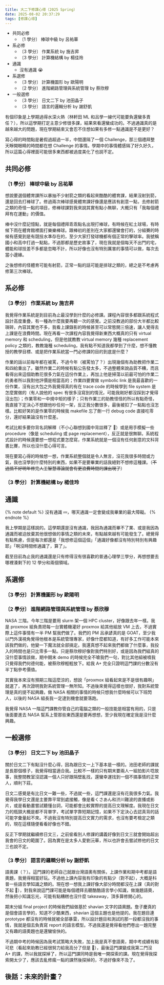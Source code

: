 ```yaml
---
title: 大二下修課心得（2025 Spring）
date: 2025-08-02 20:37:29
tags: [修課心得]
---
```


- 共同必修
  - 〔1 學分〕 棒球中級 by 呂祐華
- 系必修
  - 〔3 學分〕 作業系統 by 施吉昇
  - 〔3 學分〕 計算機結構 by 楊佳玲
- 通識
  - 沒有通識 😭
- 系選修
  - 〔3 學分〕 計算機圖形 by 歐陽明
  - 〔2 學分〕 進階網路管理與系統管理 by 蔡欣穆
- 一般選修
  - 〔3 學分〕 日文二下 by 池田晶子
  - 〔3 學分〕 語言的邏輯分析 by 謝舒凱

有個印象是上學期過得水深火熱（林軒田 ML 和呂學一線代可能要負還蠻多責任？），所以這學期打定主意少修很多課，結果來看還蠻成功的。不過通識真的是越來越大的問題，現在學期結束又會忍不住想如果有多修一點通識是不是更好？

寫心得的時間點是暑假過超過一半，中間還隔了一個 Challenge，那三個禮拜整天睜開眼睛的時間都在想 Challenge 的事情。學期中的事情體感隔了好久好久，所以這篇心得裡面可能很多東西都被過度美化了也說不定。


## 共同必修

### 〔1 學分〕 棒球中級 by 呂祐華

想說要選個體育課所以暴抽不少射箭之類的看起來酷酷的體育課，結果沒射到箭，還是回去打棒球了。修過兩次棒球感覺體育課好像還是應該有創意一點，去修射箭之類的奇怪一點的項目，修棒球課對我來說其實有點小無聊，大概只有「我每個禮拜有在運動」的價值。

棒中沒什麼記憶點，就是每個禮拜乖乖點名出現打棒球，有時候在紅土球場，有時候下雨在體育館裡面打樂樂棒球。跟棒初的差別在大家都還蠻會打的，分組賽的時候有感覺到是有競技水準存在的，至少大家打發球機都有個正常的擊球率。我號稱國小和高中打過一點點，不過那都是歷史故事了，現在我就是個每天不出門的宅，體能和球技差不多都是忽略不計，所以好像也沒有特別厲害的事情可以做，每次去當小邊緣。

之後想修的怪體育可能有射箭，正常一點的話可能是排球之類的，總之是不考慮再修第三次棒球。


## 系必修

### 〔3 學分〕 作業系統 by 施吉昇

我覺得作業系統是到目前為止最沒學到什麼的必修課。課程內容很多都跟系統程式設計高度重疊，有一種為什麼我要再聽一次的感覺。之前沒教過的部份大半都比較瑣碎，內容其實也不多，我看上課錄影的時候甚至可以常態開三倍速，讓人覺得去上課是在浪費時間。現在再看一次課程內容我覺得新東西大概真的只有 virtual memory 和 scheduling，但是他就教教 virtual memory 幾種 replacement policy 之類的，教教幾種 scheduling，我有點不知道我都學到了什麼，想不懂教授的教學目標、或是把作業系統當一門必修課的目的到底是什麼？

作業的話以前每年都在被罵，不過今年（被罵怕了？）出現幾個有為助教把作業二和四給重出了。雖然作業二的時候有點公告發太多，不過整體來說品質不糟，而且看得出來這個助教花很多力氣在這份作業上，再加上他是掃蕩以前最可怕的作業二的勇者所以我對他評價是相當高的；作業四要實做 symbolic link 是我最喜歡的一份作業，沒有出大包之外我覺得真的有在 trace code 的時候學到 file system 是怎麼實做的（有人說他的 spec 有很多沒寫到的情況，可能我剛好都沒踩到才覺得沒出包）；作業零和一中規中矩的樣子；只有作業三的助教怪怪的所以有點奇怪，我直接下定決心不想跟他吵任何一架，反正我分數很多，最後被扣了一點點也沒怎樣。比較好笑的是作業零的時候我 makefile 忘了刪一行 debug code 直接吃零分，還好結果論沒有什麼差。

考試比較多要你背名詞解釋（不小心聯想到國中背註釋了 💩）或是用手模擬一些 procedure（像是 scheduling 或 page replacement），反正就是很無聊。系統程式設計的時候還要想一想程式要怎麼寫，作業系統就是一個沒有任何創意的文科背書比賽，所以也沒什麼心得可言。

現在要寫心得的時候想一想，作業系統整個就是令人無言，沒花我很多時間或力氣，我也沒學到什麼特別的東西，如果不是要畢業的話我絕對不想修這種課。（~~不過搞不好明年修完人工智慧導論就會有更浪費時間的課出現了~~）

### 〔3 學分〕 計算機結構 by 楊佳玲


## 通識

{% note default %}
沒有通識 💤，哪天通識一定會變成我畢業的最大障礙。
{% endnote %}

我上學期是這樣說的。這學期還是沒有通識，我因為通識而畢不了業、或是我因為通識而被迫放棄其他很想做的事情之類的未來，有點越來越有可能發生了。總覺得有點焦慮，但是每次都還是「我想修這個這個」「通識好像都沒有特別特別有興趣耶」「啊沒時間修通識了，算了」。

截至目前為止我的通識還是只有修得沒有很喜歡的普通心理學三學分，再想想要去哪裡湊剩下的 12 學分和兩個領域。


## 系選修

### 〔3 學分〕 計算機圖形 by 歐陽明

### 〔2 學分〕 進階網路管理與系統管理 by 蔡欣穆

NASA 三階。今年三階是要用 slurm 架一個 HPC cluster，好像跟去年一樣。我是 proxmox 組負責把每一台實體機灌好 proxmox 給其他組放 VM 上去，不過實際上這件事情有一半 PM 幫我們做了。我們的 PM 呂承諺真的是 GOAT，至少我以門外漢視角覺得他根本是系統管理專家，好像什麼都知道，有好多工作可能本來該我們做的，他變一下魔法就全部搞定。我還真想不起來我們都做了什麼事，我投入的時間也是只比零多一點。只是蔡欣穆好像對我們特別好，或是因為我們組真的沒什麼事情該做，期中期末 demo 的時候完全不嗆我們一句，對比其他組被噴我只覺得我們何德何能，被蔡欣穆輕輕放下。給我 A+ 完全只證明這門課的分數沒有半丁點參考價值。

其實我本來沒有預期三階這麼涼的，想說「proxmox 組看起來是不是很有趣啊」就選了，再次證明我對系統管理一無所知。不過後來覺得這樣也很好，我對系統管理是真的提不起興趣，做 NASA 相關的事情的時候只想我什麼時候可以下班閃人，以後的 NASA 組長我一定逮到機會就要落跑。

我覺得 NASA 一階這門課教你管自己的電腦之類的一般技能是相當有用的，只是後面要進去 NASA 幫系上管那些東西還是要再想想，至少我現在確定我是沒什麼興趣。


## 一般選修

### 〔3 學分〕 日文二下 by 池田晶子

關於日文二下有點沒什麼心得，因為跟日文一上下基本是一樣的。池田老師的課就是長那個樣子，我覺得相當適合我。比較不一樣的只有期末要兩人一組拍影片唸故事，我整間教室沒認識一個人只好跟隔壁亂找，還蠻幸運找到一個不搞事情的正常人，順利下莊。

日文二感覺是有比日文一難一些，不過就一些，這門課還是沒有花我很多力氣。我覺得我學日文還是主要靠平常到處接觸，像是看くさあん和渋川難波的直播或影片，或是看動畫嘗試聽懂台詞，可能都會比較實際的提高日文理解度。我現在日文力的瓶頸大概是都不背單字，考試單字靠短期記憶，如果不下定決心去認真背的話可能字彙量起不來。不過我沒有特別提高日文實力的需求，也沒有要考檢定之類的，現在這樣隨便看看好像也不錯。

反正下學期就繼續修日文三，之前偷看別人修課的講義好像到日文三就會開始超出我會的日文的範圍了。因為實在是太多人愛劉沅華，所以也許會去嘗試修他的日文三也說不定。

### 〔3 學分〕 語言的邏輯分析 by 謝舒凱

語奧課（？）。這門課的老師自己就跟台灣語奧有關係，上課作業和期中考都是語奧題，我覺得相當好玩。不過他上課內容我有印象的有點少（對不起），大概是科普一些語言學知識之類的。現在想一想我上課好像大部分時間都沒在上課（真的對不起 🙇），對我來說這門課可能是每個禮拜去聽酷酷語言學小知識，做幾題語奧，然後把小知識忘光，可能有點糟糕也沒什麼 takeaway，頂多算修開心的。

期末分組 final project 的時候我們組做基於 shavian 文字的語奧題。詹子慶真的是個會語言學的，知道不少酷東西，shavian 這個主題也是他提的。我在題目連 prototype 都沒有的時候就被全部暴雷，所以設計題目和測試的那一段都沒我的事情，我就是個去負責寫 report 的語言模型。不過我還是覺得看他們卷出一題完整又有趣的語奧題也是還蠻愉快的。

不過期中考的時候因為我考試策略大失敗，加上我是真不會語奧，期中考成績有點可悲（看起來助教已經很努力給我高分了但是 🫠），最後這門課變成我第二門沒 A+ 的課，所以我就探掉了，所以這門課同時是我唯一開探索的課。現在覺得我探索開太少了，應該去亂修瘋一點的課然後探掉的，不過好像來不及了。


## 後話：未來的計畫？
